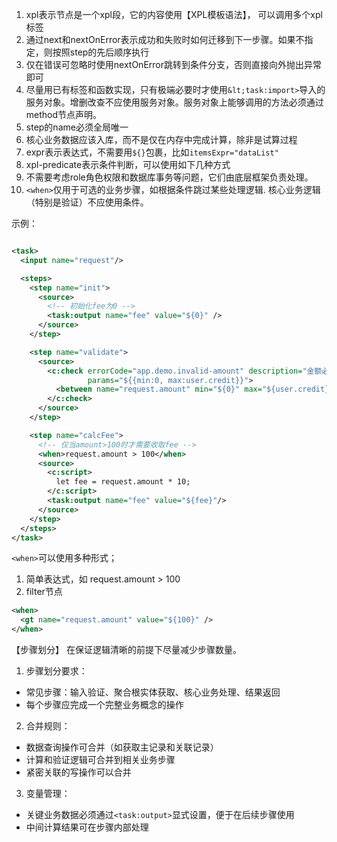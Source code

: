 1. xpl表示节点是一个xpl段，它的内容使用【XPL模板语法】， 可以调用多个xpl标签
2. 通过next和nextOnError表示成功和失败时如何迁移到下一步骤。如果不指定，则按照step的先后顺序执行
3. 仅在错误可忽略时使用nextOnError跳转到条件分支，否则直接向外抛出异常即可
4. 尽量用已有标签和函数实现，只有极端必要时才使用`&lt;task:import>`导入的服务对象。增删改查不应使用服务对象。服务对象上能够调用的方法必须通过method节点声明。
5. step的name必须全局唯一
6. 核心业务数据应该入库，而不是仅在内存中完成计算，除非是试算过程
7. expr表示表达式，不需要用`${}`包裹，比如`itemsExpr="dataList"`
8. xpl-predicate表示条件判断，可以使用如下几种方式
9. 不需要考虑role角色权限和数据库事务等问题，它们由底层框架负责处理。
10. `<when>`仅用于可选的业务步骤，如根据条件跳过某些处理逻辑. 核心业务逻辑（特别是验证）不应使用<when>条件。

示例：

```xml

<task>
  <input name="request"/>

  <steps>
    <step name="init">
      <source>
        <!-- 初始化fee为0 -->
        <task:output name="fee" value="${0}" />
      </source>
    </step>

    <step name="validate">
      <source>
        <c:check errorCode="app.demo.invalid-amount" description="金额必须在{min}和{max}范围之内"
                 params="${{min:0, max:user.credit}}">
          <between name="request.amount" min="${0}" max="${user.credit}" />
        </c:check>
      </source>
    </step>

    <step name="calcFee">
      <!-- 仅当amount>100时才需要收取fee -->
      <when>request.amount > 100</when>
      <source>
        <c:script>
          let fee = request.amount * 10;
        </c:script>
        <task:output name="fee" value="${fee}"/>
      </source>
    </step>
  </steps>
</task>
```

`<when>`可以使用多种形式；
1. 简单表达式，如 request.amount > 100
2. filter节点

```xml
<when>
  <gt name="request.amount" value="${100}" />
</when>
```

【步骤划分】
在保证逻辑清晰的前提下尽量减少步骤数量。
1. 步骤划分要求：
  - 常见步骤：输入验证、聚合根实体获取、核心业务处理、结果返回
  - 每个步骤应完成一个完整业务概念的操作

2. 合并规则：
  - 数据查询操作可合并（如获取主记录和关联记录）
  - 计算和验证逻辑可合并到相关业务步骤
  - 紧密关联的写操作可以合并

3. 变量管理：
  - 关键业务数据必须通过`<task:output>`显式设置，便于在后续步骤使用
  - 中间计算结果可在步骤内部处理


